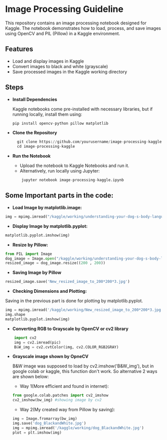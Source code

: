 # Image Processing Guideline
This repository contains an image processing notebook designed for Kaggle. The notebook demonstrates how to load, process, and save images using OpenCV and PIL (Pillow) in a Kaggle environment.

<h2>Features </h2>

- Load and display images in Kaggle
- Convert images to black and white (grayscale)
- Save processed images in the Kaggle working directory

<h2>Steps</h2>

- **Install Dependencies**

    Kaggle notebooks come pre-installed with necessary libraries, but if running locally, install them using:
    ```python
    pip install opencv-python pillow matplotlib
    ```
- **Clone the Repository**
  ```python
    git clone https://github.com/yourusername/image-processing-kaggle.git
    cd image-processing-kaggle
  ```

- **Run the Notebook**
    - Upload the notebook to Kaggle Notebooks and run it.
    - Alternatively, run locally using Jupyter:
    ```python
        jupyter notebook image-processing-kaggle.ipynb
    ```

<h2>Some Important parts in the code:</h2>

- **Load Image by matplotlib.image:**
```python
img = mpimg.imread("/kaggle/working/understanding-your-dog-s-body-language.jpg")
```
- **Display Image by matplotlib.pyplot:**
```python
matplotlib.pyplot.imshow(img)
```
- **Resize by Pillow:**
```python
from PIL import Image
dog_image = Image.open("/kaggle/working/understanding-your-dog-s-body-language.jpg")
resized_image = dog_image.resize((200 , 200))
```
- **Saving Image by Pillow**
```python
resized_image.save('New_resized_image_to_200*200*3.jpg')
```

- **Checking Dimensions and Plotting:**

Saving in the previous part is done for plotting by matplotlib.pyplot.
```python
img = mpimg.imread('/kaggle/working/New_resized_image_to_200*200*3.jpg')
img.shape
matplotlib.pyplot.imshow(img)
```

- **Converting RGB to Grayscale by OpenCV or cv2 library**
```python
    import cv2
    img = cv2.imread(pic)
    B&W_img = cv2.cvtColor(img, cv2.COLOR_RGB2GRAY)
```

- **Grayscale image shown by OpneCV**

    B&W image was supposed to load by cv2.imshow('B&W_img'), but in google colab or kaggle, this function don't work. So alternative 2 ways are shown below:

    - Way 1(More efficient and found in internet):
    ```python
    from google.colab.patches import cv2_imshow
    cv2_imshow(bw_img) #showing image by cv2
    ```
    - Way 2(My created way from Pillow by saving):
    ```python
    img = Image.fromarray(bw_img)
    img.save('dog_BlackandWhite.jpg')
    img = mpimg.imread('/kaggle/working/dog_BlackandWhite.jpg')
    plot = plt.imshow(img)
    ```